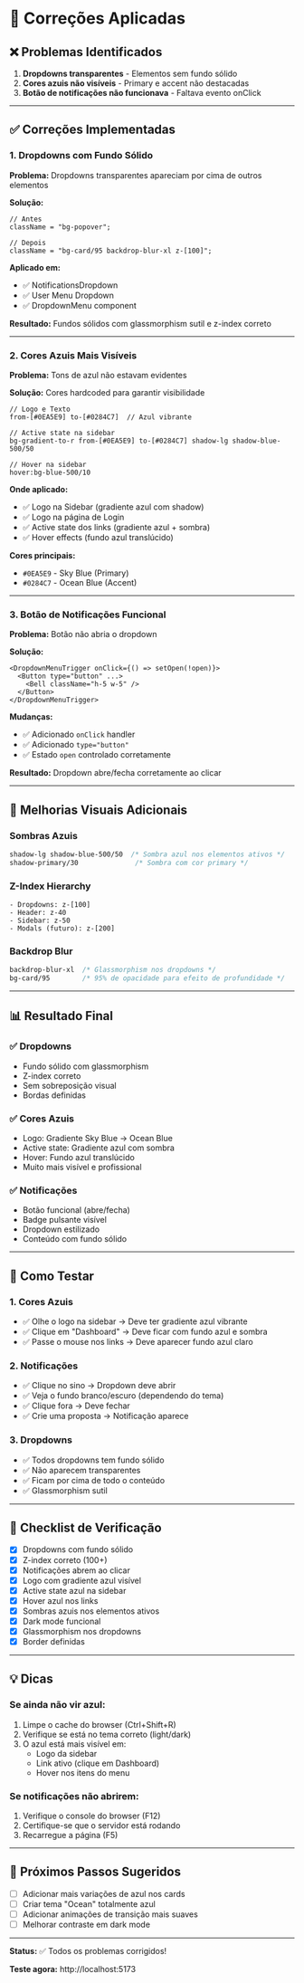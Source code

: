 # 🔧 Correções Aplicadas

## ❌ Problemas Identificados

1. **Dropdowns transparentes** - Elementos sem fundo sólido
2. **Cores azuis não visíveis** - Primary e accent não destacadas
3. **Botão de notificações não funcionava** - Faltava evento onClick

---

## ✅ Correções Implementadas

### 1. **Dropdowns com Fundo Sólido**

**Problema:** Dropdowns transparentes apareciam por cima de outros elementos

**Solução:**

```tsx
// Antes
className = "bg-popover";

// Depois
className = "bg-card/95 backdrop-blur-xl z-[100]";
```

**Aplicado em:**

- ✅ NotificationsDropdown
- ✅ User Menu Dropdown
- ✅ DropdownMenu component

**Resultado:** Fundos sólidos com glassmorphism sutil e z-index correto

---

### 2. **Cores Azuis Mais Visíveis**

**Problema:** Tons de azul não estavam evidentes

**Solução:** Cores hardcoded para garantir visibilidade

```tsx
// Logo e Texto
from-[#0EA5E9] to-[#0284C7]  // Azul vibrante

// Active state na sidebar
bg-gradient-to-r from-[#0EA5E9] to-[#0284C7] shadow-lg shadow-blue-500/50

// Hover na sidebar
hover:bg-blue-500/10
```

**Onde aplicado:**

- ✅ Logo na Sidebar (gradiente azul com shadow)
- ✅ Logo na página de Login
- ✅ Active state dos links (gradiente azul + sombra)
- ✅ Hover effects (fundo azul translúcido)

**Cores principais:**

- `#0EA5E9` - Sky Blue (Primary)
- `#0284C7` - Ocean Blue (Accent)

---

### 3. **Botão de Notificações Funcional**

**Problema:** Botão não abria o dropdown

**Solução:**

```tsx
<DropdownMenuTrigger onClick={() => setOpen(!open)}>
  <Button type="button" ...>
    <Bell className="h-5 w-5" />
  </Button>
</DropdownMenuTrigger>
```

**Mudanças:**

- ✅ Adicionado `onClick` handler
- ✅ Adicionado `type="button"`
- ✅ Estado `open` controlado corretamente

**Resultado:** Dropdown abre/fecha corretamente ao clicar

---

## 🎨 Melhorias Visuais Adicionais

### Sombras Azuis

```css
shadow-lg shadow-blue-500/50  /* Sombra azul nos elementos ativos */
shadow-primary/30              /* Sombra com cor primary */
```

### Z-Index Hierarchy

```
- Dropdowns: z-[100]
- Header: z-40
- Sidebar: z-50
- Modals (futuro): z-[200]
```

### Backdrop Blur

```css
backdrop-blur-xl  /* Glassmorphism nos dropdowns */
bg-card/95        /* 95% de opacidade para efeito de profundidade */
```

---

## 📊 Resultado Final

### ✅ Dropdowns

- Fundo sólido com glassmorphism
- Z-index correto
- Sem sobreposição visual
- Bordas definidas

### ✅ Cores Azuis

- Logo: Gradiente Sky Blue → Ocean Blue
- Active state: Gradiente azul com sombra
- Hover: Fundo azul translúcido
- Muito mais visível e profissional

### ✅ Notificações

- Botão funcional (abre/fecha)
- Badge pulsante visível
- Dropdown estilizado
- Conteúdo com fundo sólido

---

## 🧪 Como Testar

### 1. Cores Azuis

- ✅ Olhe o logo na sidebar → Deve ter gradiente azul vibrante
- ✅ Clique em "Dashboard" → Deve ficar com fundo azul e sombra
- ✅ Passe o mouse nos links → Deve aparecer fundo azul claro

### 2. Notificações

- ✅ Clique no sino → Dropdown deve abrir
- ✅ Veja o fundo branco/escuro (dependendo do tema)
- ✅ Clique fora → Deve fechar
- ✅ Crie uma proposta → Notificação aparece

### 3. Dropdowns

- ✅ Todos dropdowns tem fundo sólido
- ✅ Não aparecem transparentes
- ✅ Ficam por cima de todo o conteúdo
- ✅ Glassmorphism sutil

---

## 🎯 Checklist de Verificação

- [x] Dropdowns com fundo sólido
- [x] Z-index correto (100+)
- [x] Notificações abrem ao clicar
- [x] Logo com gradiente azul visível
- [x] Active state azul na sidebar
- [x] Hover azul nos links
- [x] Sombras azuis nos elementos ativos
- [x] Dark mode funcional
- [x] Glassmorphism nos dropdowns
- [x] Border definidas

---

## 💡 Dicas

### Se ainda não vir azul:

1. Limpe o cache do browser (Ctrl+Shift+R)
2. Verifique se está no tema correto (light/dark)
3. O azul está mais visível em:
   - Logo da sidebar
   - Link ativo (clique em Dashboard)
   - Hover nos itens do menu

### Se notificações não abrirem:

1. Verifique o console do browser (F12)
2. Certifique-se que o servidor está rodando
3. Recarregue a página (F5)

---

## 🚀 Próximos Passos Sugeridos

- [ ] Adicionar mais variações de azul nos cards
- [ ] Criar tema "Ocean" totalmente azul
- [ ] Adicionar animações de transição mais suaves
- [ ] Melhorar contraste em dark mode

---

**Status:** ✅ Todos os problemas corrigidos!

**Teste agora:** http://localhost:5173
